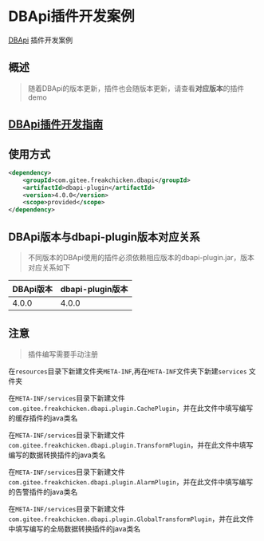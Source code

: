 # DBApi插件开发案例

[DBApi](https://github.com/freakchick/DBApi) 插件开发案例

## 概述
> 随着DBApi的版本更新，插件也会随版本更新，请查看**对应版本**的插件demo

## [DBApi插件开发指南](https://www.51dbapi.com/v3.2.0/zh/plugin/)

## 使用方式
```xml
<dependency>
    <groupId>com.gitee.freakchicken.dbapi</groupId>
    <artifactId>dbapi-plugin</artifactId>
    <version>4.0.0</version>
    <scope>provided</scope>
</dependency>
```


## DBApi版本与dbapi-plugin版本对应关系

> 不同版本的DBApi使用的插件必须依赖相应版本的dbapi-plugin.jar，版本对应关系如下

| DBApi版本 | dbapi-plugin版本 |
| -------- | ----- |
| 4.0.0 | 4.0.0|

## 注意
> 插件编写需要手动注册

在`resources`目录下新建文件夹`META-INF`,再在`META-INF`文件夹下新建`services` 文件夹

在`META-INF/services`目录下新建文件`com.gitee.freakchicken.dbapi.plugin.CachePlugin`，并在此文件中填写编写的缓存插件的java类名

在`META-INF/services`目录下新建文件`com.gitee.freakchicken.dbapi.plugin.TransformPlugin`，并在此文件中填写编写的数据转换插件的java类名

在`META-INF/services`目录下新建文件`com.gitee.freakchicken.dbapi.plugin.AlarmPlugin`，并在此文件中填写编写的告警插件的java类名

在`META-INF/services`目录下新建文件`com.gitee.freakchicken.dbapi.plugin.GlobalTransformPlugin`，并在此文件中填写编写的全局数据转换插件的java类名
